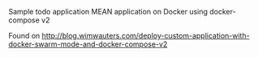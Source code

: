 Sample todo application MEAN application on Docker using docker-compose v2

Found on http://blog.wimwauters.com/deploy-custom-application-with-docker-swarm-mode-and-docker-compose-v2
